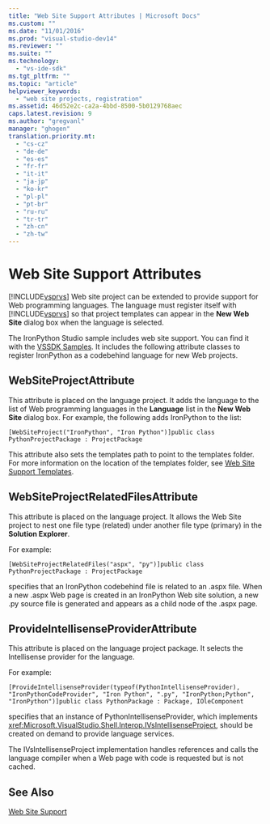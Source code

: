 ```yaml
---
title: "Web Site Support Attributes | Microsoft Docs"
ms.custom: ""
ms.date: "11/01/2016"
ms.prod: "visual-studio-dev14"
ms.reviewer: ""
ms.suite: ""
ms.technology: 
  - "vs-ide-sdk"
ms.tgt_pltfrm: ""
ms.topic: "article"
helpviewer_keywords: 
  - "web site projects, registration"
ms.assetid: 46d52e2c-ca2a-4bbd-8500-5b0129768aec
caps.latest.revision: 9
ms.author: "gregvanl"
manager: "ghogen"
translation.priority.mt: 
  - "cs-cz"
  - "de-de"
  - "es-es"
  - "fr-fr"
  - "it-it"
  - "ja-jp"
  - "ko-kr"
  - "pl-pl"
  - "pt-br"
  - "ru-ru"
  - "tr-tr"
  - "zh-cn"
  - "zh-tw"
---
```

# Web Site Support Attributes
[!INCLUDE[vsprvs](../../code-quality/includes/vsprvs_md.md)] Web site project can be extended to provide support for Web programming languages. The language must register itself with [!INCLUDE[vsprvs](../../code-quality/includes/vsprvs_md.md)] so that project templates can appear in the **New Web Site** dialog box when the language is selected.  
  
 The IronPython Studio sample includes web site support. You can find it with the [VSSDK Samples](../../misc/vssdk-samples.md). It includes the following attribute classes to register IronPython as a codebehind language for new Web projects.  
  
## WebSiteProjectAttribute  
 This attribute is placed on the language project. It adds the language to the list of Web programming languages in the **Language** list in the **New Web Site** dialog box. For example, the following adds IronPython to the list:  
  
```  
[WebSiteProject("IronPython", "Iron Python")]public class PythonProjectPackage : ProjectPackage  
```  
  
 This attribute also sets the templates path to point to the templates folder. For more information on the location of the templates folder, see [Web Site Support Templates](../../extensibility/internals/web-site-support-templates.md).  
  
## WebSiteProjectRelatedFilesAttribute  
 This attribute is placed on the language project. It allows the Web Site project to nest one file type (related) under another file type (primary) in the **Solution Explorer**.  
  
 For example:  
  
```  
[WebSiteProjectRelatedFiles("aspx", "py")]public class PythonProjectPackage : ProjectPackage  
```  
  
 specifies that an IronPython codebehind file is related to an .aspx file. When a new .aspx Web page is created in an IronPython Web site solution, a new .py source file is generated and appears as a child node of the .aspx page.  
  
## ProvideIntellisenseProviderAttribute  
 This attribute is placed on the language project package. It selects the Intellisense provider for the language.  
  
 For example:  
  
```  
[ProvideIntellisenseProvider(typeof(PythonIntellisenseProvider), "IronPythonCodeProvider", "Iron Python", ".py", "IronPython;Python", "IronPython")]public class PythonPackage : Package, IOleComponent  
```  
  
 specifies that an instance of PythonIntellisenseProvider, which implements <xref:Microsoft.VisualStudio.Shell.Interop.IVsIntellisenseProject>, should be created on demand to provide language services.  
  
 The IVsIntellisenseProject implementation handles references and calls the language compiler when a Web page with code is requested but is not cached.  
  
## See Also  
 [Web Site Support](../../extensibility/internals/web-site-support.md)